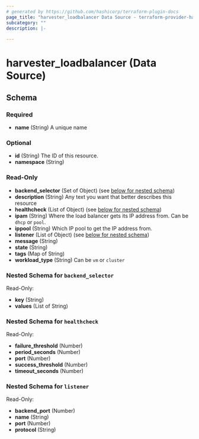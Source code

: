 ```yaml
---
# generated by https://github.com/hashicorp/terraform-plugin-docs
page_title: "harvester_loadbalancer Data Source - terraform-provider-harvester"
subcategory: ""
description: |-
  
---
```


# harvester_loadbalancer (Data Source)





<!-- schema generated by tfplugindocs -->
## Schema

### Required

- **name** (String) A unique name

### Optional

- **id** (String) The ID of this resource.
- **namespace** (String)

### Read-Only

- **backend_selector** (Set of Object) (see [below for nested schema](#nestedatt--backend_selector))
- **description** (String) Any text you want that better describes this resource
- **healthcheck** (List of Object) (see [below for nested schema](#nestedatt--healthcheck))
- **ipam** (String) Where the load balancer gets its IP address from. Can be `dhcp` or `pool`.
- **ippool** (String) Which IP pool to get the IP address from.
- **listener** (List of Object) (see [below for nested schema](#nestedatt--listener))
- **message** (String)
- **state** (String)
- **tags** (Map of String)
- **workload_type** (String) Can be `vm` or `cluster`

<a id="nestedatt--backend_selector"></a>
### Nested Schema for `backend_selector`

Read-Only:

- **key** (String)
- **values** (List of String)


<a id="nestedatt--healthcheck"></a>
### Nested Schema for `healthcheck`

Read-Only:

- **failure_threshold** (Number)
- **period_seconds** (Number)
- **port** (Number)
- **success_threshold** (Number)
- **timeout_seconds** (Number)


<a id="nestedatt--listener"></a>
### Nested Schema for `listener`

Read-Only:

- **backend_port** (Number)
- **name** (String)
- **port** (Number)
- **protocol** (String)


